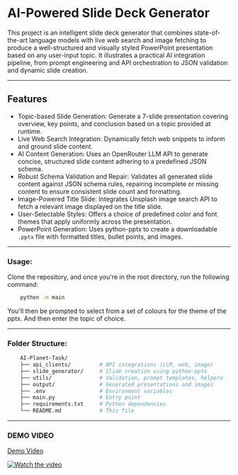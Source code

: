 # AI-Powered Slide Deck Generator

This project is an intelligent slide deck generator that combines state-of-the-art language models with live web search and image fetching to produce a well-structured and visually styled PowerPoint presentation based on any user-input topic. It illustrates a practical AI integration pipeline, from prompt engineering and API orchestration to JSON validation and dynamic slide creation.

---

## Features

- Topic-based Slide Generation: Generate a 7-slide presentation covering overview, key points, and conclusion based on a topic provided at runtime.
- Live Web Search Integration: Dynamically fetch web snippets to inform and ground slide content.
- AI Content Generation: Uses an OpenRouter LLM API to generate concise, structured slide content adhering to a predefined JSON schema.
- Robust Schema Validation and Repair: Validates all generated slide content against JSON schema rules, repairing incomplete or missing content to ensure consistent slide count and formatting.
- Image-Powered Title Slide: Integrates Unsplash image search API to fetch a relevant image displayed on the title slide.
- User-Selectable Styles: Offers a choice of predefined color and font themes that apply uniformly across the presentation.
- PowerPoint Generation: Uses python-pptx to create a downloadable `.pptx` file with formatted titles, bullet points, and images.

---
### Usage:

Clone the repository, and once you're in the root directory, run the following command:

```bash
    python -m main
```

You'll then be prompted to select from a set of colours for the theme of the pptx. And then enter the topic of choice.

---

### Folder Structure:
```bash
    AI-Planet-Task/
    ├── api_clients/         # API integrations (LLM, web, image)
    ├── slide_generator/     # Slide creation using python-pptx
    ├── utils/               # Validation, prompt templates, helpers
    ├── output/              # Generated presentations and images
    ├── .env                 # Environment variables
    ├── main.py              # Entry point
    ├── requirements.txt     # Python dependencies
    └── README.md            # This file

```
---
### DEMO VIDEO
[Demo Video](https://www.youtube.com/watch?v=JhIPaZDfxPs)

[![Watch the video](https://img.youtube.com/vi/JhIPaZDfxPs/0.jpg)](https://www.youtube.com/watch?v=JhIPaZDfxPs)


